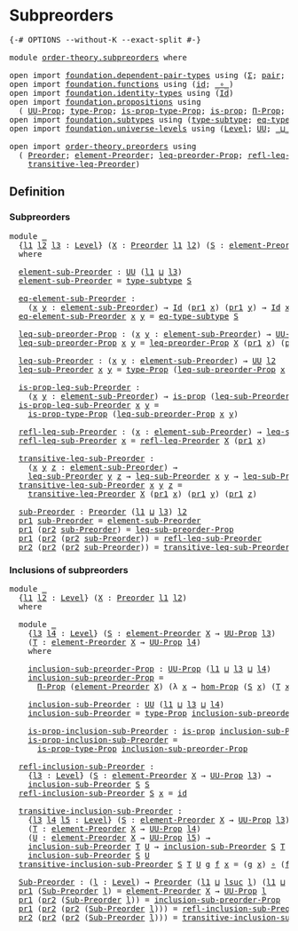 # Subpreorders

<pre class="Agda"><a id="25" class="Symbol">{-#</a> <a id="29" class="Keyword">OPTIONS</a> <a id="37" class="Pragma">--without-K</a> <a id="49" class="Pragma">--exact-split</a> <a id="63" class="Symbol">#-}</a>

<a id="68" class="Keyword">module</a> <a id="75" href="order-theory.subpreorders.html" class="Module">order-theory.subpreorders</a> <a id="101" class="Keyword">where</a>

<a id="108" class="Keyword">open</a> <a id="113" class="Keyword">import</a> <a id="120" href="foundation.dependent-pair-types.html" class="Module">foundation.dependent-pair-types</a> <a id="152" class="Keyword">using</a> <a id="158" class="Symbol">(</a><a id="159" href="foundation-core.dependent-pair-types.html#515" class="Record">Σ</a><a id="160" class="Symbol">;</a> <a id="162" href="foundation-core.dependent-pair-types.html#588" class="InductiveConstructor">pair</a><a id="166" class="Symbol">;</a> <a id="168" href="foundation-core.dependent-pair-types.html#605" class="Field">pr1</a><a id="171" class="Symbol">;</a> <a id="173" href="foundation-core.dependent-pair-types.html#617" class="Field">pr2</a><a id="176" class="Symbol">)</a>
<a id="178" class="Keyword">open</a> <a id="183" class="Keyword">import</a> <a id="190" href="foundation.functions.html" class="Module">foundation.functions</a> <a id="211" class="Keyword">using</a> <a id="217" class="Symbol">(</a><a id="218" href="foundation-core.functions.html#322" class="Function">id</a><a id="220" class="Symbol">;</a> <a id="222" href="foundation-core.functions.html#420" class="Function Operator">_∘_</a><a id="225" class="Symbol">)</a>
<a id="227" class="Keyword">open</a> <a id="232" class="Keyword">import</a> <a id="239" href="foundation.identity-types.html" class="Module">foundation.identity-types</a> <a id="265" class="Keyword">using</a> <a id="271" class="Symbol">(</a><a id="272" href="foundation-core.identity-types.html#1767" class="Datatype">Id</a><a id="274" class="Symbol">)</a>
<a id="276" class="Keyword">open</a> <a id="281" class="Keyword">import</a> <a id="288" href="foundation.propositions.html" class="Module">foundation.propositions</a> <a id="312" class="Keyword">using</a>
  <a id="320" class="Symbol">(</a> <a id="322" href="foundation-core.propositions.html#1393" class="Function">UU-Prop</a><a id="329" class="Symbol">;</a> <a id="331" href="foundation-core.propositions.html#1495" class="Function">type-Prop</a><a id="340" class="Symbol">;</a> <a id="342" href="foundation-core.propositions.html#1562" class="Function">is-prop-type-Prop</a><a id="359" class="Symbol">;</a> <a id="361" href="foundation-core.propositions.html#1309" class="Function">is-prop</a><a id="368" class="Symbol">;</a> <a id="370" href="foundation-core.propositions.html#6694" class="Function">Π-Prop</a><a id="376" class="Symbol">;</a> <a id="378" href="foundation-core.propositions.html#8796" class="Function">hom-Prop</a><a id="386" class="Symbol">)</a>
<a id="388" class="Keyword">open</a> <a id="393" class="Keyword">import</a> <a id="400" href="foundation.subtypes.html" class="Module">foundation.subtypes</a> <a id="420" class="Keyword">using</a> <a id="426" class="Symbol">(</a><a id="427" href="foundation-core.subtypes.html#2619" class="Function">type-subtype</a><a id="439" class="Symbol">;</a> <a id="441" href="foundation-core.subtypes.html#3455" class="Function">eq-type-subtype</a><a id="456" class="Symbol">)</a>
<a id="458" class="Keyword">open</a> <a id="463" class="Keyword">import</a> <a id="470" href="foundation.universe-levels.html" class="Module">foundation.universe-levels</a> <a id="497" class="Keyword">using</a> <a id="503" class="Symbol">(</a><a id="504" href="Agda.Primitive.html#597" class="Postulate">Level</a><a id="509" class="Symbol">;</a> <a id="511" href="foundation-core.universe-levels.html#235" class="Primitive">UU</a><a id="513" class="Symbol">;</a> <a id="515" href="Agda.Primitive.html#810" class="Primitive Operator">_⊔_</a><a id="518" class="Symbol">;</a> <a id="520" href="Agda.Primitive.html#780" class="Primitive">lsuc</a><a id="524" class="Symbol">)</a>

<a id="527" class="Keyword">open</a> <a id="532" class="Keyword">import</a> <a id="539" href="order-theory.preorders.html" class="Module">order-theory.preorders</a> <a id="562" class="Keyword">using</a>
  <a id="570" class="Symbol">(</a> <a id="572" href="order-theory.preorders.html#531" class="Function">Preorder</a><a id="580" class="Symbol">;</a> <a id="582" href="order-theory.preorders.html#873" class="Function">element-Preorder</a><a id="598" class="Symbol">;</a> <a id="600" href="order-theory.preorders.html#928" class="Function">leq-preorder-Prop</a><a id="617" class="Symbol">;</a> <a id="619" href="order-theory.preorders.html#1280" class="Function">refl-leq-Preorder</a><a id="636" class="Symbol">;</a>
    <a id="642" href="order-theory.preorders.html#1385" class="Function">transitive-leq-Preorder</a><a id="665" class="Symbol">)</a>
</pre>
## Definition

### Subpreorders

<pre class="Agda"><a id="713" class="Keyword">module</a> <a id="720" href="order-theory.subpreorders.html#720" class="Module">_</a>
  <a id="724" class="Symbol">{</a><a id="725" href="order-theory.subpreorders.html#725" class="Bound">l1</a> <a id="728" href="order-theory.subpreorders.html#728" class="Bound">l2</a> <a id="731" href="order-theory.subpreorders.html#731" class="Bound">l3</a> <a id="734" class="Symbol">:</a> <a id="736" href="Agda.Primitive.html#597" class="Postulate">Level</a><a id="741" class="Symbol">}</a> <a id="743" class="Symbol">(</a><a id="744" href="order-theory.subpreorders.html#744" class="Bound">X</a> <a id="746" class="Symbol">:</a> <a id="748" href="order-theory.preorders.html#531" class="Function">Preorder</a> <a id="757" href="order-theory.subpreorders.html#725" class="Bound">l1</a> <a id="760" href="order-theory.subpreorders.html#728" class="Bound">l2</a><a id="762" class="Symbol">)</a> <a id="764" class="Symbol">(</a><a id="765" href="order-theory.subpreorders.html#765" class="Bound">S</a> <a id="767" class="Symbol">:</a> <a id="769" href="order-theory.preorders.html#873" class="Function">element-Preorder</a> <a id="786" href="order-theory.subpreorders.html#744" class="Bound">X</a> <a id="788" class="Symbol">→</a> <a id="790" href="foundation-core.propositions.html#1393" class="Function">UU-Prop</a> <a id="798" href="order-theory.subpreorders.html#731" class="Bound">l3</a><a id="800" class="Symbol">)</a>
  <a id="804" class="Keyword">where</a>

  <a id="813" href="order-theory.subpreorders.html#813" class="Function">element-sub-Preorder</a> <a id="834" class="Symbol">:</a> <a id="836" href="foundation-core.universe-levels.html#235" class="Primitive">UU</a> <a id="839" class="Symbol">(</a><a id="840" href="order-theory.subpreorders.html#725" class="Bound">l1</a> <a id="843" href="Agda.Primitive.html#810" class="Primitive Operator">⊔</a> <a id="845" href="order-theory.subpreorders.html#731" class="Bound">l3</a><a id="847" class="Symbol">)</a>
  <a id="851" href="order-theory.subpreorders.html#813" class="Function">element-sub-Preorder</a> <a id="872" class="Symbol">=</a> <a id="874" href="foundation-core.subtypes.html#2619" class="Function">type-subtype</a> <a id="887" href="order-theory.subpreorders.html#765" class="Bound">S</a>

  <a id="892" href="order-theory.subpreorders.html#892" class="Function">eq-element-sub-Preorder</a> <a id="916" class="Symbol">:</a>
    <a id="922" class="Symbol">(</a><a id="923" href="order-theory.subpreorders.html#923" class="Bound">x</a> <a id="925" href="order-theory.subpreorders.html#925" class="Bound">y</a> <a id="927" class="Symbol">:</a> <a id="929" href="order-theory.subpreorders.html#813" class="Function">element-sub-Preorder</a><a id="949" class="Symbol">)</a> <a id="951" class="Symbol">→</a> <a id="953" href="foundation-core.identity-types.html#1767" class="Datatype">Id</a> <a id="956" class="Symbol">(</a><a id="957" href="foundation-core.dependent-pair-types.html#605" class="Field">pr1</a> <a id="961" href="order-theory.subpreorders.html#923" class="Bound">x</a><a id="962" class="Symbol">)</a> <a id="964" class="Symbol">(</a><a id="965" href="foundation-core.dependent-pair-types.html#605" class="Field">pr1</a> <a id="969" href="order-theory.subpreorders.html#925" class="Bound">y</a><a id="970" class="Symbol">)</a> <a id="972" class="Symbol">→</a> <a id="974" href="foundation-core.identity-types.html#1767" class="Datatype">Id</a> <a id="977" href="order-theory.subpreorders.html#923" class="Bound">x</a> <a id="979" href="order-theory.subpreorders.html#925" class="Bound">y</a>
  <a id="983" href="order-theory.subpreorders.html#892" class="Function">eq-element-sub-Preorder</a> <a id="1007" href="order-theory.subpreorders.html#1007" class="Bound">x</a> <a id="1009" href="order-theory.subpreorders.html#1009" class="Bound">y</a> <a id="1011" class="Symbol">=</a> <a id="1013" href="foundation-core.subtypes.html#3455" class="Function">eq-type-subtype</a> <a id="1029" href="order-theory.subpreorders.html#765" class="Bound">S</a>

  <a id="1034" href="order-theory.subpreorders.html#1034" class="Function">leq-sub-preorder-Prop</a> <a id="1056" class="Symbol">:</a> <a id="1058" class="Symbol">(</a><a id="1059" href="order-theory.subpreorders.html#1059" class="Bound">x</a> <a id="1061" href="order-theory.subpreorders.html#1061" class="Bound">y</a> <a id="1063" class="Symbol">:</a> <a id="1065" href="order-theory.subpreorders.html#813" class="Function">element-sub-Preorder</a><a id="1085" class="Symbol">)</a> <a id="1087" class="Symbol">→</a> <a id="1089" href="foundation-core.propositions.html#1393" class="Function">UU-Prop</a> <a id="1097" href="order-theory.subpreorders.html#728" class="Bound">l2</a>
  <a id="1102" href="order-theory.subpreorders.html#1034" class="Function">leq-sub-preorder-Prop</a> <a id="1124" href="order-theory.subpreorders.html#1124" class="Bound">x</a> <a id="1126" href="order-theory.subpreorders.html#1126" class="Bound">y</a> <a id="1128" class="Symbol">=</a> <a id="1130" href="order-theory.preorders.html#928" class="Function">leq-preorder-Prop</a> <a id="1148" href="order-theory.subpreorders.html#744" class="Bound">X</a> <a id="1150" class="Symbol">(</a><a id="1151" href="foundation-core.dependent-pair-types.html#605" class="Field">pr1</a> <a id="1155" href="order-theory.subpreorders.html#1124" class="Bound">x</a><a id="1156" class="Symbol">)</a> <a id="1158" class="Symbol">(</a><a id="1159" href="foundation-core.dependent-pair-types.html#605" class="Field">pr1</a> <a id="1163" href="order-theory.subpreorders.html#1126" class="Bound">y</a><a id="1164" class="Symbol">)</a>

  <a id="1169" href="order-theory.subpreorders.html#1169" class="Function">leq-sub-Preorder</a> <a id="1186" class="Symbol">:</a> <a id="1188" class="Symbol">(</a><a id="1189" href="order-theory.subpreorders.html#1189" class="Bound">x</a> <a id="1191" href="order-theory.subpreorders.html#1191" class="Bound">y</a> <a id="1193" class="Symbol">:</a> <a id="1195" href="order-theory.subpreorders.html#813" class="Function">element-sub-Preorder</a><a id="1215" class="Symbol">)</a> <a id="1217" class="Symbol">→</a> <a id="1219" href="foundation-core.universe-levels.html#235" class="Primitive">UU</a> <a id="1222" href="order-theory.subpreorders.html#728" class="Bound">l2</a>
  <a id="1227" href="order-theory.subpreorders.html#1169" class="Function">leq-sub-Preorder</a> <a id="1244" href="order-theory.subpreorders.html#1244" class="Bound">x</a> <a id="1246" href="order-theory.subpreorders.html#1246" class="Bound">y</a> <a id="1248" class="Symbol">=</a> <a id="1250" href="foundation-core.propositions.html#1495" class="Function">type-Prop</a> <a id="1260" class="Symbol">(</a><a id="1261" href="order-theory.subpreorders.html#1034" class="Function">leq-sub-preorder-Prop</a> <a id="1283" href="order-theory.subpreorders.html#1244" class="Bound">x</a> <a id="1285" href="order-theory.subpreorders.html#1246" class="Bound">y</a><a id="1286" class="Symbol">)</a>

  <a id="1291" href="order-theory.subpreorders.html#1291" class="Function">is-prop-leq-sub-Preorder</a> <a id="1316" class="Symbol">:</a>
    <a id="1322" class="Symbol">(</a><a id="1323" href="order-theory.subpreorders.html#1323" class="Bound">x</a> <a id="1325" href="order-theory.subpreorders.html#1325" class="Bound">y</a> <a id="1327" class="Symbol">:</a> <a id="1329" href="order-theory.subpreorders.html#813" class="Function">element-sub-Preorder</a><a id="1349" class="Symbol">)</a> <a id="1351" class="Symbol">→</a> <a id="1353" href="foundation-core.propositions.html#1309" class="Function">is-prop</a> <a id="1361" class="Symbol">(</a><a id="1362" href="order-theory.subpreorders.html#1169" class="Function">leq-sub-Preorder</a> <a id="1379" href="order-theory.subpreorders.html#1323" class="Bound">x</a> <a id="1381" href="order-theory.subpreorders.html#1325" class="Bound">y</a><a id="1382" class="Symbol">)</a>
  <a id="1386" href="order-theory.subpreorders.html#1291" class="Function">is-prop-leq-sub-Preorder</a> <a id="1411" href="order-theory.subpreorders.html#1411" class="Bound">x</a> <a id="1413" href="order-theory.subpreorders.html#1413" class="Bound">y</a> <a id="1415" class="Symbol">=</a>
    <a id="1421" href="foundation-core.propositions.html#1562" class="Function">is-prop-type-Prop</a> <a id="1439" class="Symbol">(</a><a id="1440" href="order-theory.subpreorders.html#1034" class="Function">leq-sub-preorder-Prop</a> <a id="1462" href="order-theory.subpreorders.html#1411" class="Bound">x</a> <a id="1464" href="order-theory.subpreorders.html#1413" class="Bound">y</a><a id="1465" class="Symbol">)</a>

  <a id="1470" href="order-theory.subpreorders.html#1470" class="Function">refl-leq-sub-Preorder</a> <a id="1492" class="Symbol">:</a> <a id="1494" class="Symbol">(</a><a id="1495" href="order-theory.subpreorders.html#1495" class="Bound">x</a> <a id="1497" class="Symbol">:</a> <a id="1499" href="order-theory.subpreorders.html#813" class="Function">element-sub-Preorder</a><a id="1519" class="Symbol">)</a> <a id="1521" class="Symbol">→</a> <a id="1523" href="order-theory.subpreorders.html#1169" class="Function">leq-sub-Preorder</a> <a id="1540" href="order-theory.subpreorders.html#1495" class="Bound">x</a> <a id="1542" href="order-theory.subpreorders.html#1495" class="Bound">x</a>
  <a id="1546" href="order-theory.subpreorders.html#1470" class="Function">refl-leq-sub-Preorder</a> <a id="1568" href="order-theory.subpreorders.html#1568" class="Bound">x</a> <a id="1570" class="Symbol">=</a> <a id="1572" href="order-theory.preorders.html#1280" class="Function">refl-leq-Preorder</a> <a id="1590" href="order-theory.subpreorders.html#744" class="Bound">X</a> <a id="1592" class="Symbol">(</a><a id="1593" href="foundation-core.dependent-pair-types.html#605" class="Field">pr1</a> <a id="1597" href="order-theory.subpreorders.html#1568" class="Bound">x</a><a id="1598" class="Symbol">)</a>

  <a id="1603" href="order-theory.subpreorders.html#1603" class="Function">transitive-leq-sub-Preorder</a> <a id="1631" class="Symbol">:</a>
    <a id="1637" class="Symbol">(</a><a id="1638" href="order-theory.subpreorders.html#1638" class="Bound">x</a> <a id="1640" href="order-theory.subpreorders.html#1640" class="Bound">y</a> <a id="1642" href="order-theory.subpreorders.html#1642" class="Bound">z</a> <a id="1644" class="Symbol">:</a> <a id="1646" href="order-theory.subpreorders.html#813" class="Function">element-sub-Preorder</a><a id="1666" class="Symbol">)</a> <a id="1668" class="Symbol">→</a>
    <a id="1674" href="order-theory.subpreorders.html#1169" class="Function">leq-sub-Preorder</a> <a id="1691" href="order-theory.subpreorders.html#1640" class="Bound">y</a> <a id="1693" href="order-theory.subpreorders.html#1642" class="Bound">z</a> <a id="1695" class="Symbol">→</a> <a id="1697" href="order-theory.subpreorders.html#1169" class="Function">leq-sub-Preorder</a> <a id="1714" href="order-theory.subpreorders.html#1638" class="Bound">x</a> <a id="1716" href="order-theory.subpreorders.html#1640" class="Bound">y</a> <a id="1718" class="Symbol">→</a> <a id="1720" href="order-theory.subpreorders.html#1169" class="Function">leq-sub-Preorder</a> <a id="1737" href="order-theory.subpreorders.html#1638" class="Bound">x</a> <a id="1739" href="order-theory.subpreorders.html#1642" class="Bound">z</a>
  <a id="1743" href="order-theory.subpreorders.html#1603" class="Function">transitive-leq-sub-Preorder</a> <a id="1771" href="order-theory.subpreorders.html#1771" class="Bound">x</a> <a id="1773" href="order-theory.subpreorders.html#1773" class="Bound">y</a> <a id="1775" href="order-theory.subpreorders.html#1775" class="Bound">z</a> <a id="1777" class="Symbol">=</a>
    <a id="1783" href="order-theory.preorders.html#1385" class="Function">transitive-leq-Preorder</a> <a id="1807" href="order-theory.subpreorders.html#744" class="Bound">X</a> <a id="1809" class="Symbol">(</a><a id="1810" href="foundation-core.dependent-pair-types.html#605" class="Field">pr1</a> <a id="1814" href="order-theory.subpreorders.html#1771" class="Bound">x</a><a id="1815" class="Symbol">)</a> <a id="1817" class="Symbol">(</a><a id="1818" href="foundation-core.dependent-pair-types.html#605" class="Field">pr1</a> <a id="1822" href="order-theory.subpreorders.html#1773" class="Bound">y</a><a id="1823" class="Symbol">)</a> <a id="1825" class="Symbol">(</a><a id="1826" href="foundation-core.dependent-pair-types.html#605" class="Field">pr1</a> <a id="1830" href="order-theory.subpreorders.html#1775" class="Bound">z</a><a id="1831" class="Symbol">)</a>

  <a id="1836" href="order-theory.subpreorders.html#1836" class="Function">sub-Preorder</a> <a id="1849" class="Symbol">:</a> <a id="1851" href="order-theory.preorders.html#531" class="Function">Preorder</a> <a id="1860" class="Symbol">(</a><a id="1861" href="order-theory.subpreorders.html#725" class="Bound">l1</a> <a id="1864" href="Agda.Primitive.html#810" class="Primitive Operator">⊔</a> <a id="1866" href="order-theory.subpreorders.html#731" class="Bound">l3</a><a id="1868" class="Symbol">)</a> <a id="1870" href="order-theory.subpreorders.html#728" class="Bound">l2</a>
  <a id="1875" href="foundation-core.dependent-pair-types.html#605" class="Field">pr1</a> <a id="1879" href="order-theory.subpreorders.html#1836" class="Function">sub-Preorder</a> <a id="1892" class="Symbol">=</a> <a id="1894" href="order-theory.subpreorders.html#813" class="Function">element-sub-Preorder</a>
  <a id="1917" href="foundation-core.dependent-pair-types.html#605" class="Field">pr1</a> <a id="1921" class="Symbol">(</a><a id="1922" href="foundation-core.dependent-pair-types.html#617" class="Field">pr2</a> <a id="1926" href="order-theory.subpreorders.html#1836" class="Function">sub-Preorder</a><a id="1938" class="Symbol">)</a> <a id="1940" class="Symbol">=</a> <a id="1942" href="order-theory.subpreorders.html#1034" class="Function">leq-sub-preorder-Prop</a>
  <a id="1966" href="foundation-core.dependent-pair-types.html#605" class="Field">pr1</a> <a id="1970" class="Symbol">(</a><a id="1971" href="foundation-core.dependent-pair-types.html#617" class="Field">pr2</a> <a id="1975" class="Symbol">(</a><a id="1976" href="foundation-core.dependent-pair-types.html#617" class="Field">pr2</a> <a id="1980" href="order-theory.subpreorders.html#1836" class="Function">sub-Preorder</a><a id="1992" class="Symbol">))</a> <a id="1995" class="Symbol">=</a> <a id="1997" href="order-theory.subpreorders.html#1470" class="Function">refl-leq-sub-Preorder</a>
  <a id="2021" href="foundation-core.dependent-pair-types.html#617" class="Field">pr2</a> <a id="2025" class="Symbol">(</a><a id="2026" href="foundation-core.dependent-pair-types.html#617" class="Field">pr2</a> <a id="2030" class="Symbol">(</a><a id="2031" href="foundation-core.dependent-pair-types.html#617" class="Field">pr2</a> <a id="2035" href="order-theory.subpreorders.html#1836" class="Function">sub-Preorder</a><a id="2047" class="Symbol">))</a> <a id="2050" class="Symbol">=</a> <a id="2052" href="order-theory.subpreorders.html#1603" class="Function">transitive-leq-sub-Preorder</a>
</pre>
### Inclusions of subpreorders

<pre class="Agda"><a id="2125" class="Keyword">module</a> <a id="2132" href="order-theory.subpreorders.html#2132" class="Module">_</a>
  <a id="2136" class="Symbol">{</a><a id="2137" href="order-theory.subpreorders.html#2137" class="Bound">l1</a> <a id="2140" href="order-theory.subpreorders.html#2140" class="Bound">l2</a> <a id="2143" class="Symbol">:</a> <a id="2145" href="Agda.Primitive.html#597" class="Postulate">Level</a><a id="2150" class="Symbol">}</a> <a id="2152" class="Symbol">(</a><a id="2153" href="order-theory.subpreorders.html#2153" class="Bound">X</a> <a id="2155" class="Symbol">:</a> <a id="2157" href="order-theory.preorders.html#531" class="Function">Preorder</a> <a id="2166" href="order-theory.subpreorders.html#2137" class="Bound">l1</a> <a id="2169" href="order-theory.subpreorders.html#2140" class="Bound">l2</a><a id="2171" class="Symbol">)</a>
  <a id="2175" class="Keyword">where</a>

  <a id="2184" class="Keyword">module</a> <a id="2191" href="order-theory.subpreorders.html#2191" class="Module">_</a>
    <a id="2197" class="Symbol">{</a><a id="2198" href="order-theory.subpreorders.html#2198" class="Bound">l3</a> <a id="2201" href="order-theory.subpreorders.html#2201" class="Bound">l4</a> <a id="2204" class="Symbol">:</a> <a id="2206" href="Agda.Primitive.html#597" class="Postulate">Level</a><a id="2211" class="Symbol">}</a> <a id="2213" class="Symbol">(</a><a id="2214" href="order-theory.subpreorders.html#2214" class="Bound">S</a> <a id="2216" class="Symbol">:</a> <a id="2218" href="order-theory.preorders.html#873" class="Function">element-Preorder</a> <a id="2235" href="order-theory.subpreorders.html#2153" class="Bound">X</a> <a id="2237" class="Symbol">→</a> <a id="2239" href="foundation-core.propositions.html#1393" class="Function">UU-Prop</a> <a id="2247" href="order-theory.subpreorders.html#2198" class="Bound">l3</a><a id="2249" class="Symbol">)</a>
    <a id="2255" class="Symbol">(</a><a id="2256" href="order-theory.subpreorders.html#2256" class="Bound">T</a> <a id="2258" class="Symbol">:</a> <a id="2260" href="order-theory.preorders.html#873" class="Function">element-Preorder</a> <a id="2277" href="order-theory.subpreorders.html#2153" class="Bound">X</a> <a id="2279" class="Symbol">→</a> <a id="2281" href="foundation-core.propositions.html#1393" class="Function">UU-Prop</a> <a id="2289" href="order-theory.subpreorders.html#2201" class="Bound">l4</a><a id="2291" class="Symbol">)</a>
    <a id="2297" class="Keyword">where</a>
    
    <a id="2312" href="order-theory.subpreorders.html#2312" class="Function">inclusion-sub-preorder-Prop</a> <a id="2340" class="Symbol">:</a> <a id="2342" href="foundation-core.propositions.html#1393" class="Function">UU-Prop</a> <a id="2350" class="Symbol">(</a><a id="2351" href="order-theory.subpreorders.html#2137" class="Bound">l1</a> <a id="2354" href="Agda.Primitive.html#810" class="Primitive Operator">⊔</a> <a id="2356" href="order-theory.subpreorders.html#2198" class="Bound">l3</a> <a id="2359" href="Agda.Primitive.html#810" class="Primitive Operator">⊔</a> <a id="2361" href="order-theory.subpreorders.html#2201" class="Bound">l4</a><a id="2363" class="Symbol">)</a>
    <a id="2369" href="order-theory.subpreorders.html#2312" class="Function">inclusion-sub-preorder-Prop</a> <a id="2397" class="Symbol">=</a>
      <a id="2405" href="foundation-core.propositions.html#6694" class="Function">Π-Prop</a> <a id="2412" class="Symbol">(</a><a id="2413" href="order-theory.preorders.html#873" class="Function">element-Preorder</a> <a id="2430" href="order-theory.subpreorders.html#2153" class="Bound">X</a><a id="2431" class="Symbol">)</a> <a id="2433" class="Symbol">(λ</a> <a id="2436" href="order-theory.subpreorders.html#2436" class="Bound">x</a> <a id="2438" class="Symbol">→</a> <a id="2440" href="foundation-core.propositions.html#8796" class="Function">hom-Prop</a> <a id="2449" class="Symbol">(</a><a id="2450" href="order-theory.subpreorders.html#2214" class="Bound">S</a> <a id="2452" href="order-theory.subpreorders.html#2436" class="Bound">x</a><a id="2453" class="Symbol">)</a> <a id="2455" class="Symbol">(</a><a id="2456" href="order-theory.subpreorders.html#2256" class="Bound">T</a> <a id="2458" href="order-theory.subpreorders.html#2436" class="Bound">x</a><a id="2459" class="Symbol">))</a>

    <a id="2467" href="order-theory.subpreorders.html#2467" class="Function">inclusion-sub-Preorder</a> <a id="2490" class="Symbol">:</a> <a id="2492" href="foundation-core.universe-levels.html#235" class="Primitive">UU</a> <a id="2495" class="Symbol">(</a><a id="2496" href="order-theory.subpreorders.html#2137" class="Bound">l1</a> <a id="2499" href="Agda.Primitive.html#810" class="Primitive Operator">⊔</a> <a id="2501" href="order-theory.subpreorders.html#2198" class="Bound">l3</a> <a id="2504" href="Agda.Primitive.html#810" class="Primitive Operator">⊔</a> <a id="2506" href="order-theory.subpreorders.html#2201" class="Bound">l4</a><a id="2508" class="Symbol">)</a>
    <a id="2514" href="order-theory.subpreorders.html#2467" class="Function">inclusion-sub-Preorder</a> <a id="2537" class="Symbol">=</a> <a id="2539" href="foundation-core.propositions.html#1495" class="Function">type-Prop</a> <a id="2549" href="order-theory.subpreorders.html#2312" class="Function">inclusion-sub-preorder-Prop</a>

    <a id="2582" href="order-theory.subpreorders.html#2582" class="Function">is-prop-inclusion-sub-Preorder</a> <a id="2613" class="Symbol">:</a> <a id="2615" href="foundation-core.propositions.html#1309" class="Function">is-prop</a> <a id="2623" href="order-theory.subpreorders.html#2467" class="Function">inclusion-sub-Preorder</a>
    <a id="2650" href="order-theory.subpreorders.html#2582" class="Function">is-prop-inclusion-sub-Preorder</a> <a id="2681" class="Symbol">=</a>
      <a id="2689" href="foundation-core.propositions.html#1562" class="Function">is-prop-type-Prop</a> <a id="2707" href="order-theory.subpreorders.html#2312" class="Function">inclusion-sub-preorder-Prop</a>

  <a id="2738" href="order-theory.subpreorders.html#2738" class="Function">refl-inclusion-sub-Preorder</a> <a id="2766" class="Symbol">:</a>
    <a id="2772" class="Symbol">{</a><a id="2773" href="order-theory.subpreorders.html#2773" class="Bound">l3</a> <a id="2776" class="Symbol">:</a> <a id="2778" href="Agda.Primitive.html#597" class="Postulate">Level</a><a id="2783" class="Symbol">}</a> <a id="2785" class="Symbol">(</a><a id="2786" href="order-theory.subpreorders.html#2786" class="Bound">S</a> <a id="2788" class="Symbol">:</a> <a id="2790" href="order-theory.preorders.html#873" class="Function">element-Preorder</a> <a id="2807" href="order-theory.subpreorders.html#2153" class="Bound">X</a> <a id="2809" class="Symbol">→</a> <a id="2811" href="foundation-core.propositions.html#1393" class="Function">UU-Prop</a> <a id="2819" href="order-theory.subpreorders.html#2773" class="Bound">l3</a><a id="2821" class="Symbol">)</a> <a id="2823" class="Symbol">→</a>
    <a id="2829" href="order-theory.subpreorders.html#2467" class="Function">inclusion-sub-Preorder</a> <a id="2852" href="order-theory.subpreorders.html#2786" class="Bound">S</a> <a id="2854" href="order-theory.subpreorders.html#2786" class="Bound">S</a>
  <a id="2858" href="order-theory.subpreorders.html#2738" class="Function">refl-inclusion-sub-Preorder</a> <a id="2886" href="order-theory.subpreorders.html#2886" class="Bound">S</a> <a id="2888" href="order-theory.subpreorders.html#2888" class="Bound">x</a> <a id="2890" class="Symbol">=</a> <a id="2892" href="foundation-core.functions.html#322" class="Function">id</a>

  <a id="2898" href="order-theory.subpreorders.html#2898" class="Function">transitive-inclusion-sub-Preorder</a> <a id="2932" class="Symbol">:</a>
    <a id="2938" class="Symbol">{</a><a id="2939" href="order-theory.subpreorders.html#2939" class="Bound">l3</a> <a id="2942" href="order-theory.subpreorders.html#2942" class="Bound">l4</a> <a id="2945" href="order-theory.subpreorders.html#2945" class="Bound">l5</a> <a id="2948" class="Symbol">:</a> <a id="2950" href="Agda.Primitive.html#597" class="Postulate">Level</a><a id="2955" class="Symbol">}</a> <a id="2957" class="Symbol">(</a><a id="2958" href="order-theory.subpreorders.html#2958" class="Bound">S</a> <a id="2960" class="Symbol">:</a> <a id="2962" href="order-theory.preorders.html#873" class="Function">element-Preorder</a> <a id="2979" href="order-theory.subpreorders.html#2153" class="Bound">X</a> <a id="2981" class="Symbol">→</a> <a id="2983" href="foundation-core.propositions.html#1393" class="Function">UU-Prop</a> <a id="2991" href="order-theory.subpreorders.html#2939" class="Bound">l3</a><a id="2993" class="Symbol">)</a>
    <a id="2999" class="Symbol">(</a><a id="3000" href="order-theory.subpreorders.html#3000" class="Bound">T</a> <a id="3002" class="Symbol">:</a> <a id="3004" href="order-theory.preorders.html#873" class="Function">element-Preorder</a> <a id="3021" href="order-theory.subpreorders.html#2153" class="Bound">X</a> <a id="3023" class="Symbol">→</a> <a id="3025" href="foundation-core.propositions.html#1393" class="Function">UU-Prop</a> <a id="3033" href="order-theory.subpreorders.html#2942" class="Bound">l4</a><a id="3035" class="Symbol">)</a>
    <a id="3041" class="Symbol">(</a><a id="3042" href="order-theory.subpreorders.html#3042" class="Bound">U</a> <a id="3044" class="Symbol">:</a> <a id="3046" href="order-theory.preorders.html#873" class="Function">element-Preorder</a> <a id="3063" href="order-theory.subpreorders.html#2153" class="Bound">X</a> <a id="3065" class="Symbol">→</a> <a id="3067" href="foundation-core.propositions.html#1393" class="Function">UU-Prop</a> <a id="3075" href="order-theory.subpreorders.html#2945" class="Bound">l5</a><a id="3077" class="Symbol">)</a> <a id="3079" class="Symbol">→</a>
    <a id="3085" href="order-theory.subpreorders.html#2467" class="Function">inclusion-sub-Preorder</a> <a id="3108" href="order-theory.subpreorders.html#3000" class="Bound">T</a> <a id="3110" href="order-theory.subpreorders.html#3042" class="Bound">U</a> <a id="3112" class="Symbol">→</a> <a id="3114" href="order-theory.subpreorders.html#2467" class="Function">inclusion-sub-Preorder</a> <a id="3137" href="order-theory.subpreorders.html#2958" class="Bound">S</a> <a id="3139" href="order-theory.subpreorders.html#3000" class="Bound">T</a> <a id="3141" class="Symbol">→</a>
    <a id="3147" href="order-theory.subpreorders.html#2467" class="Function">inclusion-sub-Preorder</a> <a id="3170" href="order-theory.subpreorders.html#2958" class="Bound">S</a> <a id="3172" href="order-theory.subpreorders.html#3042" class="Bound">U</a>
  <a id="3176" href="order-theory.subpreorders.html#2898" class="Function">transitive-inclusion-sub-Preorder</a> <a id="3210" href="order-theory.subpreorders.html#3210" class="Bound">S</a> <a id="3212" href="order-theory.subpreorders.html#3212" class="Bound">T</a> <a id="3214" href="order-theory.subpreorders.html#3214" class="Bound">U</a> <a id="3216" href="order-theory.subpreorders.html#3216" class="Bound">g</a> <a id="3218" href="order-theory.subpreorders.html#3218" class="Bound">f</a> <a id="3220" href="order-theory.subpreorders.html#3220" class="Bound">x</a> <a id="3222" class="Symbol">=</a> <a id="3224" class="Symbol">(</a><a id="3225" href="order-theory.subpreorders.html#3216" class="Bound">g</a> <a id="3227" href="order-theory.subpreorders.html#3220" class="Bound">x</a><a id="3228" class="Symbol">)</a> <a id="3230" href="foundation-core.functions.html#420" class="Function Operator">∘</a> <a id="3232" class="Symbol">(</a><a id="3233" href="order-theory.subpreorders.html#3218" class="Bound">f</a> <a id="3235" href="order-theory.subpreorders.html#3220" class="Bound">x</a><a id="3236" class="Symbol">)</a>

  <a id="3241" href="order-theory.subpreorders.html#3241" class="Function">Sub-Preorder</a> <a id="3254" class="Symbol">:</a> <a id="3256" class="Symbol">(</a><a id="3257" href="order-theory.subpreorders.html#3257" class="Bound">l</a> <a id="3259" class="Symbol">:</a> <a id="3261" href="Agda.Primitive.html#597" class="Postulate">Level</a><a id="3266" class="Symbol">)</a> <a id="3268" class="Symbol">→</a> <a id="3270" href="order-theory.preorders.html#531" class="Function">Preorder</a> <a id="3279" class="Symbol">(</a><a id="3280" href="order-theory.subpreorders.html#2137" class="Bound">l1</a> <a id="3283" href="Agda.Primitive.html#810" class="Primitive Operator">⊔</a> <a id="3285" href="Agda.Primitive.html#780" class="Primitive">lsuc</a> <a id="3290" href="order-theory.subpreorders.html#3257" class="Bound">l</a><a id="3291" class="Symbol">)</a> <a id="3293" class="Symbol">(</a><a id="3294" href="order-theory.subpreorders.html#2137" class="Bound">l1</a> <a id="3297" href="Agda.Primitive.html#810" class="Primitive Operator">⊔</a> <a id="3299" href="order-theory.subpreorders.html#3257" class="Bound">l</a><a id="3300" class="Symbol">)</a>
  <a id="3304" href="foundation-core.dependent-pair-types.html#605" class="Field">pr1</a> <a id="3308" class="Symbol">(</a><a id="3309" href="order-theory.subpreorders.html#3241" class="Function">Sub-Preorder</a> <a id="3322" href="order-theory.subpreorders.html#3322" class="Bound">l</a><a id="3323" class="Symbol">)</a> <a id="3325" class="Symbol">=</a> <a id="3327" href="order-theory.preorders.html#873" class="Function">element-Preorder</a> <a id="3344" href="order-theory.subpreorders.html#2153" class="Bound">X</a> <a id="3346" class="Symbol">→</a> <a id="3348" href="foundation-core.propositions.html#1393" class="Function">UU-Prop</a> <a id="3356" href="order-theory.subpreorders.html#3322" class="Bound">l</a>
  <a id="3360" href="foundation-core.dependent-pair-types.html#605" class="Field">pr1</a> <a id="3364" class="Symbol">(</a><a id="3365" href="foundation-core.dependent-pair-types.html#617" class="Field">pr2</a> <a id="3369" class="Symbol">(</a><a id="3370" href="order-theory.subpreorders.html#3241" class="Function">Sub-Preorder</a> <a id="3383" href="order-theory.subpreorders.html#3383" class="Bound">l</a><a id="3384" class="Symbol">))</a> <a id="3387" class="Symbol">=</a> <a id="3389" href="order-theory.subpreorders.html#2312" class="Function">inclusion-sub-preorder-Prop</a>
  <a id="3419" href="foundation-core.dependent-pair-types.html#605" class="Field">pr1</a> <a id="3423" class="Symbol">(</a><a id="3424" href="foundation-core.dependent-pair-types.html#617" class="Field">pr2</a> <a id="3428" class="Symbol">(</a><a id="3429" href="foundation-core.dependent-pair-types.html#617" class="Field">pr2</a> <a id="3433" class="Symbol">(</a><a id="3434" href="order-theory.subpreorders.html#3241" class="Function">Sub-Preorder</a> <a id="3447" href="order-theory.subpreorders.html#3447" class="Bound">l</a><a id="3448" class="Symbol">)))</a> <a id="3452" class="Symbol">=</a> <a id="3454" href="order-theory.subpreorders.html#2738" class="Function">refl-inclusion-sub-Preorder</a>
  <a id="3484" href="foundation-core.dependent-pair-types.html#617" class="Field">pr2</a> <a id="3488" class="Symbol">(</a><a id="3489" href="foundation-core.dependent-pair-types.html#617" class="Field">pr2</a> <a id="3493" class="Symbol">(</a><a id="3494" href="foundation-core.dependent-pair-types.html#617" class="Field">pr2</a> <a id="3498" class="Symbol">(</a><a id="3499" href="order-theory.subpreorders.html#3241" class="Function">Sub-Preorder</a> <a id="3512" href="order-theory.subpreorders.html#3512" class="Bound">l</a><a id="3513" class="Symbol">)))</a> <a id="3517" class="Symbol">=</a> <a id="3519" href="order-theory.subpreorders.html#2898" class="Function">transitive-inclusion-sub-Preorder</a>
</pre>

